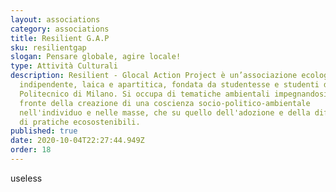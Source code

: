 ```yaml
---
layout: associations
category: associations
title: Resilient G.A.P
sku: resilientgap
slogan: Pensare globale, agire locale!
type: Attività Culturali
description: Resilient - Glocal Action Project è un’associazione ecologista
  indipendente, laica e apartitica, fondata da studentesse e studenti del
  Politecnico di Milano. Si occupa di tematiche ambientali impegnandosi sia sul
  fronte della creazione di una coscienza socio-politico-ambientale
  nell'individuo e nelle masse, che su quello dell'adozione e della diffusione
  di pratiche ecosostenibili.
published: true
date: 2020-10-04T22:27:44.949Z
order: 18
---
```

useless